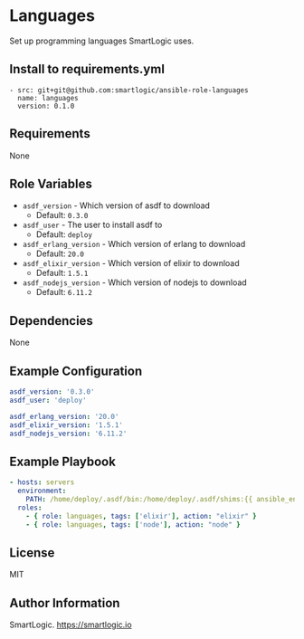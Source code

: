 # Languages

Set up programming languages SmartLogic uses.

## Install to requirements.yml

```
- src: git+git@github.com:smartlogic/ansible-role-languages
  name: languages
  version: 0.1.0
```

## Requirements

None

## Role Variables

- `asdf_version` - Which version of asdf to download
  - Default: `0.3.0`
- `asdf_user` - The user to install asdf to
  - Default: `deploy`
- `asdf_erlang_version` - Which version of erlang to download
  - Default: `20.0`
- `asdf_elixir_version` - Which version of elixir to download
  - Default: `1.5.1`
- `asdf_nodejs_version` - Which version of nodejs to download
  - Default: `6.11.2`

## Dependencies

None

## Example Configuration

```yaml
asdf_version: '0.3.0'
asdf_user: 'deploy'

asdf_erlang_version: '20.0'
asdf_elixir_version: '1.5.1'
asdf_nodejs_version: '6.11.2'
```

## Example Playbook

```yaml
- hosts: servers
  environment:
    PATH: /home/deploy/.asdf/bin:/home/deploy/.asdf/shims:{{ ansible_env.PATH }}
  roles:
    - { role: languages, tags: ['elixir'], action: "elixir" }
    - { role: languages, tags: ['node'], action: "node" }
```

## License

MIT

## Author Information

SmartLogic. https://smartlogic.io
